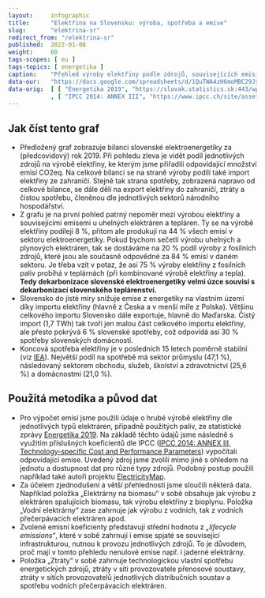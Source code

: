```yaml
---
layout:     infographic
title:      "Elektřina na Slovensku: výroba, spotřeba a emise"
slug:       "elektrina-sr"
redirect_from: "/elektrina-sr"
published:  2022-01-08
weight:     60
tags-scopes: [ eu ]
tags-topics: [ energetika ]
caption:    "Přehled výroby elektřiny podle zdrojů, souvisejících emisí CO<sub>2</sub>eq a spotřeby elektřiny podle sektorů. Uhelné a plynové zdroje v roce 2019 měly 20% podíl na výrobě elektřiny, ovšem stály za naprostou většinu emisí v rámci slovenské elektroenergetiky."
data-our:   "https://docs.google.com/spreadsheets/d/1QuTWA4zH6moMBC29JyPXXc3Fi0PXeyCw5nwJR9opAvE/edit?usp=sharing"
data-orig:  [ [ "Energetika 2019", "https://slovak.statistics.sk:443/wps/portal?urile=wcm:path:/obsah-sk-pub/publikacie/vsetkypublikacie/92027e17-ae10-424c-87c4-e73038aeb9dc" ]
            , [ "IPCC 2014: ANNEX III", "https://www.ipcc.ch/site/assets/uploads/2018/02/ipcc_wg3_ar5_annex-iii.pdf" ] ]
---
```


## Jak číst tento graf

* Předložený graf zobrazuje bilanci slovenské elektroenergetiky za (předcovidový) rok 2019. Při pohledu zleva je vidět podíl jednotlivých zdrojů na výrobě elektřiny, ke kterým jsme přiřadili odpovídající množství emisí CO2eq. Na celkové bilanci se na straně výroby podílí také import elektřiny ze zahraničí. Stejně tak strana spotřeby, zobrazená napravo od celkové bilance, se dále dělí na export elektřiny do zahraničí, ztráty a čistou spotřebu, členěnou dle jednotlivých sektorů národního hospodářství.
* Z grafu je na první pohled patrný nepoměr mezi výrobou elektřiny a souvisejícími emisemi u uhelných elektráren a tepláren. Ty se na výrobě elektřiny podílejí 8 %, přitom ale produkují na 44 % všech emisí v sektoru elektroenergetiky. Pokud bychom sečetli výrobu uhelných a plynových elektráren, tak se dostáváme na 20 % podíl výroby z fosilních zdrojů, které jsou ale současně odpovědné za 84 % emisí v daném sektoru. Je třeba vzít v potaz, že asi 75 % výroby elektřiny z fosilních paliv probíhá v teplárnách (při kombinované výrobě elektřiny a tepla). **Tedy dekarbonizace slovenské elektroenergetiky velmi úzce souvisí s dekarbonizací slovenského teplárenství.**
* Slovensko do jisté míry snižuje emise z energetiky na vlastním území díky importu elektřiny (hlavně z Česka a v menší míře z Polska). Většinu celkového importu Slovensko dále exportuje, hlavně do Maďarska. Čistý import (1,7 TWh) tak tvoří jen malou část celkového importu elektřiny, ale přesto pokrývá 6 % slovenské spotřeby, což odpovídá asi 30 % spotřeby slovenských domácností.
* Koncová spotřeba elektřiny je v posledních 15 letech poměrně stabilní (viz [IEA](https://www.iea.org/data-and-statistics/data-browser?country=SLOVAKIA&fuel=Electricity%20and%20heat&indicator=TotElecCons)). Největší podíl na spotřebě má sektor průmyslu (47,1 %), následovaný sektorem obchodu, služeb, školství a zdravotnictví (25,6 %) a domácnostmi (21,0 %).

## Použitá metodika a původ dat

* Pro výpočet emisí jsme použili údaje o hrubé výrobě elektřiny dle jednotlivých typů elektráren, případně použitých paliv, ze statistické zprávy [Energetika 2019](https://slovak.statistics.sk:443/wps/portal?urile=wcm:path:/obsah-sk-pub/publikacie/vsetkypublikacie/92027e17-ae10-424c-87c4-e73038aeb9dc). Na základě těchto údajů jsme následně s využitím příslušných koeficientů dle IPCC ([IPCC 2014: ANNEX III, Technology-specific Cost and Performance Parameters](https://www.ipcc.ch/site/assets/uploads/2018/02/ipcc_wg3_ar5_annex-iii.pdf)) vypočítali odpovídající emise. Uvedený zdroj jsme zvolili mimo jiné s ohledem na jednotu a dostupnost dat pro různé typy zdrojů. Podobný postup použili například také autoři projektu [ElectricityMap](https://app.electricitymap.org/map).
* Za účelem zjednodušení a větší přehlednosti jsme sloučili některá data. Například položka „Elektrárny na biomasu“ v sobě obsahuje jak výrobu z elektráren spalujících biomasu, tak výrobu elektřiny z bioplynu. Položka „Vodní elektrárny“ zase zahrnuje jak výrobu z vodních, tak z vodních přečerpávacích elektráren apod.
* Zvolené emisní koeficienty představují střední hodnotu z _„lifecycle emissions“_, které v sobě zahrnují i emise spjaté se související infrastrukturou, nutnou k provozu jednotlivých zdrojů. To je důvodem, proč mají v tomto přehledu nenulové emise např. i jaderné elektrárny.
* Položka „Ztráty“ v sobě zahrnuje technologickou vlastní spotřebu energetických zdrojů, ztráty v síti provozovatele přenosové soustavy, ztráty v sítích provozovatelů jednotlivých distribučních soustav a spotřebu vodních přečerpávacích elektráren.
